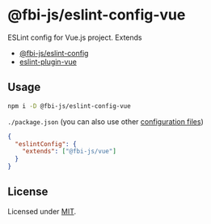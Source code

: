 # @fbi-js/eslint-config-vue

ESLint config for Vue.js project. Extends

- [@fbi-js/eslint-config](https://github.com/fbi-js/config/tree/main/packages/eslint-config)
- [eslint-plugin-vue](https://github.com/vuejs/eslint-plugin-vue)

## Usage

```bash
npm i -D @fbi-js/eslint-config-vue
```

`./package.json` (you can also use other [configuration files](https://eslint.org/docs/user-guide/configuring#using-configuration-files-1))

```json
{
  "eslintConfig": {
    "extends": ["@fbi-js/vue"]
  }
}
```

## License

Licensed under [MIT](https://opensource.org/licenses/MIT).
